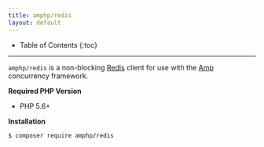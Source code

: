 ```yaml
---
title: amphp/redis
layout: default
---
```


* Table of Contents
{:toc}

---

`amphp/redis` is a non-blocking [Redis](http://redis.io) client for use with the [Amp](http://amphp.org/docs/amp/) concurrency framework.

**Required PHP Version**

- PHP 5.6+

**Installation**

```plain
$ composer require amphp/redis
```
